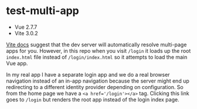 # test-multi-app

* Vue 2.7.7
* Vite 3.0.2

[Vite docs](https://vitejs.dev/guide/build.html#multi-page-app) suggest that the dev server will automatically resolve multi-page apps for you. 
However, in this repo when you visit `/login` it loads up the root `index.html` file instead of `/login/index.html` so it attempts to load the main Vue app. 

In my real app I have a separate login app and we do a real browser navigation instead of an in-app navigation because the server might end up redirecting to a different
identity provider depending on configuration. So from the home page we have a `<a href='/login'></a>` tag. Clicking this link goes to `/login` but renders the root app instead of the login index page. 